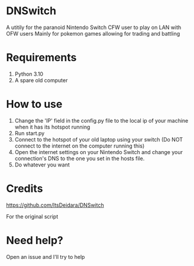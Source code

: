 # DNSwitch
A utitily for the paranoid Nintendo Switch CFW user to play on LAN with OFW users 
Mainly for pokemon games allowing for trading and battling  

# Requirements
1. Python 3.10
2. A spare old computer 


# How to use
1. Change the 'IP' field in the config.py file to the local ip of your machine when it has its hotspot running
2. Run start.py
3. Connect to the hotspot of your old laptop using your switch (Do NOT connect to the internet on the computer running this)
4. Open the internet settings on your Nintendo Switch and change your connection's DNS to the one you set in the hosts file.
5. Do whatever you want 


# Credits
https://github.com/ItsDeidara/DNSwitch 

For the original script

# Need help?
Open an issue and I'll try to help 